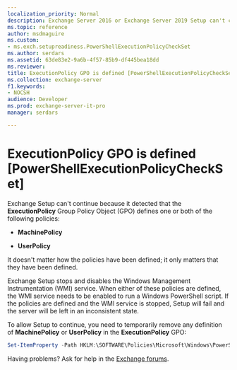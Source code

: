 ```yaml
---
localization_priority: Normal
description: Exchange Server 2016 or Exchange Server 2019 Setup can't continue because MachinePolicy or UserPolicy (or both) are defined in the ExecutionPolicy GPO.
ms.topic: reference
author: msdmaguire
ms.custom:
- ms.exch.setupreadiness.PowerShellExecutionPolicyCheckSet
ms.author: serdars
ms.assetid: 63de83e2-9a6b-4f57-85b9-df445bea18dd
ms.reviewer:
title: ExecutionPolicy GPO is defined [PowerShellExecutionPolicyCheckSet]
ms.collection: exchange-server
f1.keywords:
- NOCSH
audience: Developer
ms.prod: exchange-server-it-pro
manager: serdars

---
```


# ExecutionPolicy GPO is defined [PowerShellExecutionPolicyCheckSet]

Exchange Setup can't continue because it detected that the **ExecutionPolicy** Group Policy Object (GPO) defines one or both of the following policies:

- **MachinePolicy**

- **UserPolicy**

It doesn't matter how the policies have been defined; it only matters that they have been defined.

Exchange Setup stops and disables the Windows Management Instrumentation (WMI) service. When either of these policies are defined, the WMI service needs to be enabled to run a Windows PowerShell script. If the policies are defined and the WMI service is stopped, Setup will fail and the server will be left in an inconsistent state.

To allow Setup to continue, you need to temporarily remove any definition of **MachinePolicy** or **UserPolicy** in the **ExecutionPolicy** GPO:

```PowerShell
Set-ItemProperty -Path HKLM:\SOFTWARE\Policies\Microsoft\Windows\PowerShell -Name ExecutionPolicy -Value ""
```

Having problems? Ask for help in the [Exchange forums](https://social.technet.microsoft.com/Forums/office/home?category=exchangeserver).
